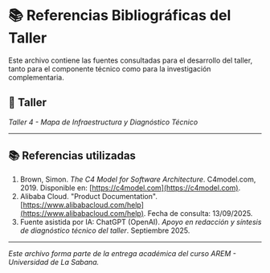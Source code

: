 # 📚 Referencias Bibliográficas del Taller

Este archivo contiene las fuentes consultadas para el desarrollo del taller, tanto para el componente técnico como para la investigación complementaria.

## 🔖 Taller
_Taller 4 - Mapa de Infraestructura y Diagnóstico Técnico_

---

## 📚 Referencias utilizadas

1. Brown, Simon. *The C4 Model for Software Architecture*. C4model.com, 2019. Disponible en: [https://c4model.com](https://c4model.com).  
2. Alibaba Cloud. "Product Documentation". [https://www.alibabacloud.com/help](https://www.alibabacloud.com/help). Fecha de consulta: 13/09/2025.  
3. Fuente asistida por IA: ChatGPT (OpenAI). *Apoyo en redacción y síntesis de diagnóstico técnico del taller*. Septiembre 2025.

---

_Este archivo forma parte de la entrega académica del curso AREM - Universidad de La Sabana._
